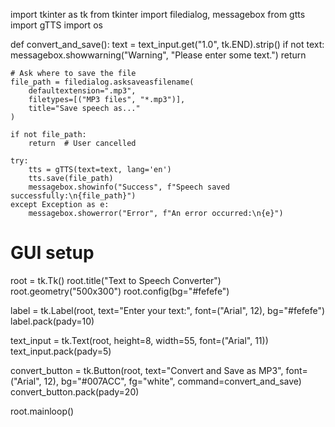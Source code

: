 import tkinter as tk
from tkinter import filedialog, messagebox
from gtts import gTTS
import os

def convert_and_save():
    text = text_input.get("1.0", tk.END).strip()
    if not text:
        messagebox.showwarning("Warning", "Please enter some text.")
        return

    # Ask where to save the file
    file_path = filedialog.asksaveasfilename(
        defaultextension=".mp3",
        filetypes=[("MP3 files", "*.mp3")],
        title="Save speech as..."
    )

    if not file_path:
        return  # User cancelled

    try:
        tts = gTTS(text=text, lang='en')
        tts.save(file_path)
        messagebox.showinfo("Success", f"Speech saved successfully:\n{file_path}")
    except Exception as e:
        messagebox.showerror("Error", f"An error occurred:\n{e}")

# GUI setup
root = tk.Tk()
root.title("Text to Speech Converter")
root.geometry("500x300")
root.config(bg="#fefefe")

label = tk.Label(root, text="Enter your text:", font=("Arial", 12), bg="#fefefe")
label.pack(pady=10)

text_input = tk.Text(root, height=8, width=55, font=("Arial", 11))
text_input.pack(pady=5)

convert_button = tk.Button(root, text="Convert and Save as MP3", font=("Arial", 12),
                           bg="#007ACC", fg="white", command=convert_and_save)
convert_button.pack(pady=20)

root.mainloop()
